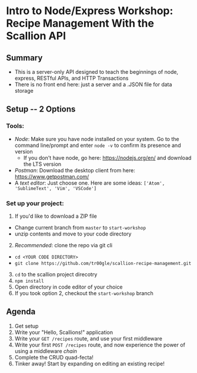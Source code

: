 # Intro to Node/Express Workshop: Recipe Management With the Scallion API

## Summary
* This is a server-only API designed to teach the beginnings of node, express, RESTful APIs, and HTTP Transactions
* There is no front end here: just a server and a .JSON file for data storage

## Setup -- 2 Options

### Tools: 
- *Node*: Make sure you have node installed on your system. Go to the command line/prompt and enter `node -v` to confirm its presence and version
  - If you don't have node, go here: https://nodejs.org/en/ and download the LTS version
- *Postman*: Download the desktop client from here: https://www.getpostman.com/
- A *text editor*: Just choose one. Here are some ideas: `['Atom', 'SublimeText', 'Vim', 'VSCode']` 

### Set up your project: 
1. If you'd like to download a ZIP file 
  - Change current branch from `master` to `start-workshop`
  - unzip contents and move to your code directory
2. *Recommended*: clone the repo via git cli 
  - `cd <YOUR CODE DIRECTORY>`
  - `git clone https://github.com/tr00gle/scallion-recipe-management.git`
3. `cd` to the scallion project direcotry 
4. `npm install`
5. Open directory in code editor of your choice 
6. If you took option 2, checkout the `start-workshop` branch

## Agenda
1. Get setup 
2. Write your "Hello, Scallions!" application
3. Write your `GET /recipes` route, and use your first middleware
4. Write your first `POST /recipes` route, and now experience the power of using a middleware *chain*
5. Complete the CRUD quad-fecta!
6. Tinker away! Start by expanding on editing an existing recipe!